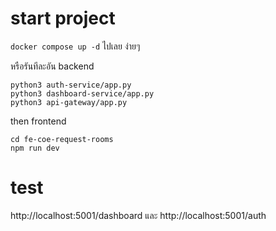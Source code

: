 # start project

`docker compose up -d` ไปเลย ง่ายๆ

หรือรันทีละอัน
backend

```
python3 auth-service/app.py
python3 dashboard-service/app.py
python3 api-gateway/app.py
```

then frontend

```
cd fe-coe-request-rooms
npm run dev
```

# test

http://localhost:5001/dashboard
และ
http://localhost:5001/auth
